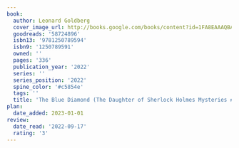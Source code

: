 ```yaml
---
book:
  author: Leonard Goldberg
  cover_image_url: http://books.google.com/books/content?id=1FA8EAAAQBAJ&printsec=frontcover&img=1&zoom=1&source=gbs_api
  goodreads: '58724896'
  isbn13: '9781250789594'
  isbn9: '1250789591'
  owned: ''
  pages: '336'
  publication_year: '2022'
  series: ''
  series_position: '2022'
  spine_color: '#c5854e'
  tags: ''
  title: 'The Blue Diamond (The Daughter of Sherlock Holmes Mysteries #6)'
plan:
  date_added: 2023-01-01
review:
  date_read: '2022-09-17'
  rating: '3'
---
```

